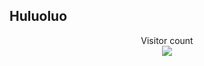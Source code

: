 ## Huluoluo

<!--

**Here are some ideas to get you started:**

🙋‍♀️ A short introduction - what is your organization all about?
🌈 Contribution guidelines - how can the community get involved?
👩‍💻 Useful resources - where can the community find your docs? Is there anything else the community should know?
🍿 Fun facts - what does your team eat for breakfast?
🧙 Remember, you can do mighty things with the power of [Markdown](https://docs.github.com/github/writing-on-github/getting-started-with-writing-and-formatting-on-github/basic-writing-and-formatting-syntax)

[![Huluoluo's GitHub stats](https://github-readme-stats.vercel.app/api?username=zTgx)](https://github.com/anuraghazra/github-readme-stats)

-->


<p align="center"> 
  Visitor count<br>
  <img src="https://profile-counter.glitch.me/HuluoluoTech/count.svg" />
</p>
